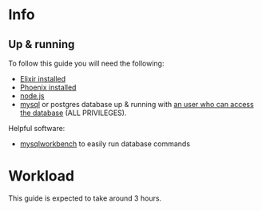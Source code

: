 # Info

## Up & running
To follow this guide you will need the following:
* [Elixir installed](https://elixir-lang.org/install.html)
* [Phoenix installed](https://hexdocs.pm/phoenix/installation.html)
* [node.js](https://nodejs.org/en/download/)
* [mysql](https://dev.mysql.com/downloads/installer/) or postgres database up & running with [an user who can access the database](https://linuxize.com/post/how-to-create-mysql-user-accounts-and-grant-privileges/) (ALL PRIVILEGES).

Helpful software:
* [mysqlworkbench](https://dev.mysql.com/downloads/workbench/) to easily run database commands

# Workload
This guide is expected to take around 3 hours.